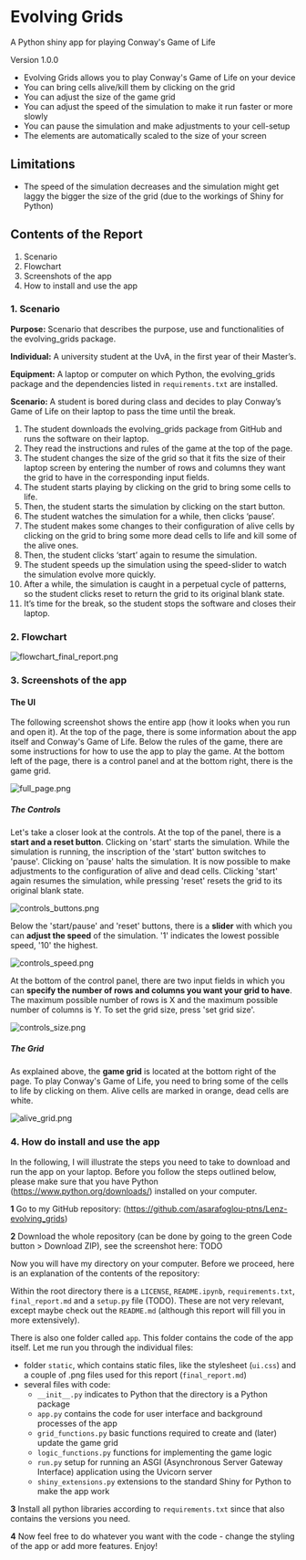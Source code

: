 # Evolving Grids

A Python shiny app for playing Conway's Game of Life

Version 1.0.0

- Evolving Grids allows you to play Conway's Game of Life on your device
- You can bring cells alive/kill them by clicking on the grid
- You can adjust the size of the game grid
- You can adjust the speed of the simulation to make it run faster or more slowly
- You can pause the simulation and make adjustments to your cell-setup
- The elements are automatically scaled to the size of your screen

## Limitations

- The speed of the simulation decreases and the simulation might get laggy the bigger the size of the grid (due to the workings of Shiny for Python)

## Contents of the Report

1. Scenario
2. Flowchart
3. Screenshots of the app
4. How to install and use the app

### 1. Scenario

__Purpose:__ Scenario that describes the purpose, use and functionalities of the evolving_grids package.

__Individual:__ A university student at the UvA, in the first year of their Master’s.

__Equipment:__ A laptop or computer on which Python, the evolving_grids package and the dependencies listed in `requirements.txt` are installed.

__Scenario:__ A student is bored during class and decides to play Conway’s Game of Life on their laptop to pass the time until the break.

1. The student downloads the evolving_grids package from GitHub and runs the software on their laptop.
2. They read the instructions and rules of the game at the top of the page.
3. The student changes the size of the grid so that it fits the size of their laptop screen by entering the number of rows and columns they want the grid to have in the corresponding input fields.
4. The student starts playing by clicking on the grid to bring some cells to life.
5. Then, the student starts the simulation by clicking on the start button.
6. The student watches the simulation for a while, then clicks ‘pause’.
7. The student makes some changes to their configuration of alive cells by clicking on the grid to bring some more dead cells to life and kill some of the alive ones.
8. Then, the student clicks ‘start’ again to resume the simulation.
9. The student speeds up the simulation using the speed-slider to watch the simulation evolve more quickly.
10. After a while, the simulation is caught in a perpetual cycle of patterns, so the student clicks reset to return the grid to its original blank state.
11. It’s time for the break, so the student stops the software and closes their laptop.


### 2. Flowchart

![flowchart_final_report.png](app\static\flowchart_final_report.png)


### 3. Screenshots of the app
#### The UI
The following screenshot shows the entire app (how it looks when you run and open it). At the top of the page, there is some information about the app itself and Conway's Game of Life. Below the rules of the game, there are some instructions for how to use the app to play the game. At the bottom left of the page, there is a control panel and at the bottom right, there is the game grid.

![full_page.png](app\static\full_page.png)



##### The Controls
Let's take a closer look at the controls. At the top of the panel, there is a __start and a reset button__. Clicking on 'start' starts the simulation. While the simulation is running, the inscription of the 'start' button switches to 'pause'. Clicking on 'pause' halts the simulation. It is now possible to make adjustments to the configuration of alive and dead cells. Clicking 'start' again resumes the simulation, while pressing 'reset' resets the grid to its original blank state.

![controls_buttons.png](app\static\controls_buttons.png)


Below the 'start/pause' and 'reset' buttons, there is a __slider__ with which you can __adjust the speed__ of the simulation. '1' indicates the lowest possible speed, '10' the highest.

![controls_speed.png](app\static\controls_speed.png)


At the bottom of the control panel, there are two input fields in which you can __specify the number of rows and columns you want your grid to have__. The maximum possible number of rows is X and the maximum possible number of columns is Y. To set the grid size, press 'set grid size'.

![controls_size.png](app\static\controls_size.png)


##### The Grid
As explained above, the __game grid__ is located at the bottom right of the page. To play Conway's Game of Life, you need to bring some of the cells to life by clicking on them. Alive cells are marked in orange, dead cells are white.

![alive_grid.png](app\static\alive_grid.png)



### 4. How do install and use the app
In the following, I will illustrate the steps you need to take to download and run the app on your laptop. Before you follow the steps outlined below, please make sure that you have Python (https://www.python.org/downloads/) installed on your computer.

__1__ Go to my GitHub repository: (https://github.com/asarafoglou-ptns/Lenz-evolving_grids)


__2__ Download the whole repository (can be done by going to the green Code button > Download ZIP), see the screenshot here:
TODO

Now you will have my directory on your computer. Before we proceed, here is an explanation of the contents of the repository:

Within the root directory there is a `LICENSE`, `README.ipynb`, `requirements.txt`, `final_report.md` and a `setup.py` file (TODO). These are not very relevant, except maybe check out the `README.md` (although this report will fill you in more extensively).

There is also one folder called `app`. This folder contains the code of the app itself. Let me run you through the individual files:
* folder `static`, which contains static files, like the stylesheet (`ui.css`) and a couple of .png files used for this report (`final_report.md`)
* several files with code:
  * `__init__.py` indicates to Python that the directory is a Python package
  * `app.py` contains the code for user interface and background processes of the app
  * `grid_functions.py` basic functions required to create and (later) update the game grid
  * `logic_functions.py` functions for implementing the game logic
  * `run.py`  setup for running an ASGI (Asynchronous Server Gateway Interface) application using the Uvicorn server
  * `shiny_extensions.py` extensions to the standard Shiny for Python to make the app work

__3__ Install all python libraries according to `requirements.txt` since that also contains the versions you need.

__4__ Now feel free to do whatever you want with the code - change the styling of the app or add more features. Enjoy!

